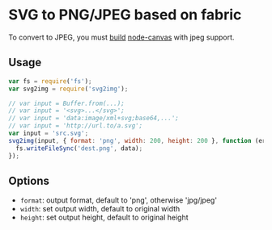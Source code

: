 # SVG to PNG/JPEG based on fabric

To convert to JPEG, you must [build](https://github.com/Automattic/node-canvas/wiki)
[node-canvas](https://github.com/Automattic/node-canvas) with jpeg support.

## Usage
```js
var fs = require('fs');
var svg2img = require('svg2img');

// var input = Buffer.from(...);
// var input = '<svg>...</svg>';
// var input = 'data:image/xml+svg;base64,...';
// var input = 'http://url.to/a.svg';
var input = 'src.svg';
svg2img(input, { format: 'png', width: 200, height: 200 }, function (err, data) {
  fs.writeFileSync('dest.png', data);
});
```

## Options
- `format`: output format, default to 'png', otherwise 'jpg/jpeg'
- `width`: set output width, default to original width
- `height`: set output height, default to original height
